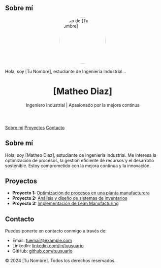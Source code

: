 <section id="about">
    <h2>Sobre mí</h2>
    <img src="tu-ima![WhatsApp Image 2024-11-03 at 19 38 32](https://github.com/user-attachments/assets/42c0a309-6c93-4a38-9e23-e87be9514e15)
gen.jpg" alt="Foto de [Tu Nombre]" style="width: 150px; border-radius: 50%; display: block; margin: 1rem auto;">
    <p>Hola, soy [Tu Nombre], estudiante de Ingeniería Industrial...</p>
</section>
</head>
<body>
    <header>
        <h1>[Matheo Diaz]</h1>
        <p>Ingeniero Industrial | Apasionado por la mejora continua</p>
    </header>
    <nav>
        <a href="#about">Sobre mí</a>
        <a href="#projects">Proyectos</a>
        <a href="#contact">Contacto</a>
    </nav>
    <section id="about">
        <h2>Sobre mí</h2>
        <p>Hola, soy [Matheo Diaz], estudiante de Ingeniería Industrial. Me interesa la optimización de procesos, la gestión eficiente de recursos y el desarrollo sostenible. Estoy comprometido con la mejora continua y la innovación.</p>
    </section>
    <section id="projects">
        <h2>Proyectos</h2>
        <ul>
            <li><strong>Proyecto 1:</strong> <a href="#">Optimización de procesos en una planta manufacturera</a></li>
            <li><strong>Proyecto 2:</strong> <a href="#">Análisis y diseño de sistemas de inventarios</a></li>
            <li><strong>Proyecto 3:</strong> <a href="#">Implementación de Lean Manufacturing</a></li>
        </ul>
    </section>
    <section id="contact">
        <h2>Contacto</h2>
        <p>Puedes ponerte en contacto conmigo a través de:</p>
        <ul>
            <li>Email: <a href="mailto:matdiaztello@gmail.com.com">tuemail@example.com</a></li>
            <li>LinkedIn: <a href="https://linkedin.com/in/tuusuario" target="_blank">linkedin.com/in/tuusuario</a></li>
            <li>GitHub: <a href="https://github.com/tuusuario" target="_blank">github.com/tuusuario</a></li>
        </ul>
    </section>
    <footer>
        <p>&copy; 2024 [Tu Nombre]. Todos los derechos reservados.</p>
    </footer>
</body>
</html>
